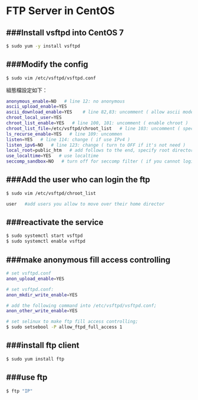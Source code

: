 # FTP Server in CentOS

<script type="text/javascript" src="../js/general.js"></script>

###Install vsftpd into CentOS 7
---

```Bash
$ sudo yum -y install vsftpd
```

###Modify the config
---

```Bash
$ sudo vim /etc/vsftpd/vsftpd.conf
```

組態檔設定如下：

```Bash
anonymous_enable=NO   # line 12: no anonymous
ascii_upload_enable=YES
ascii_download_enable=YES    # line 82,83: uncomment ( allow ascii mode )
chroot_local_user=YES
chroot_list_enable=YES   # line 100, 101: uncomment ( enable chroot )
chroot_list_file=/etc/vsftpd/chroot_list   # line 103: uncomment ( specify chroot list )
ls_recurse_enable=YES   # line 109: uncommen
listen=YES   # line 114: change ( if use IPv4 )
listen_ipv6=NO   # line 123: change ( turn to OFF if it's not need )
local_root=public_htm   # add follows to the end, specify root directory ( if don't specify, users' home directory become FTP home directory )
use_localtime=YES   # use localtime
seccomp_sandbox=NO   # turn off for seccomp filter ( if you cannot login, add this line )
```

###Add the user who can login the ftp
---

```Bash
$ sudo vim /etc/vsftpd/chroot_list
```

```Bash
user   #add users you allow to move over their home director
```

###reactivate the service
---

```Bash
$ sudo systemctl start vsftpd
$ sudo systemctl enable vsftpd
```

###make anonymous fill access controlling
---

```Bash
# set vsftpd.conf 
anon_upload_enable=YES

# set vsftpd.conf: 
anon_mkdir_write_enable=YES

# add the following command into /etc/vsftpd/vsftpd.conf; 
anon_other_write_enable=YES

# set selinux to make ftp fill access controlling; 
$ sudo setsebool -P allow_ftpd_full_access 1
```

###install ftp client
---

```Bash
$ sudo yum install ftp
```

###use ftp
---

```Bash
$ ftp "IP"
```